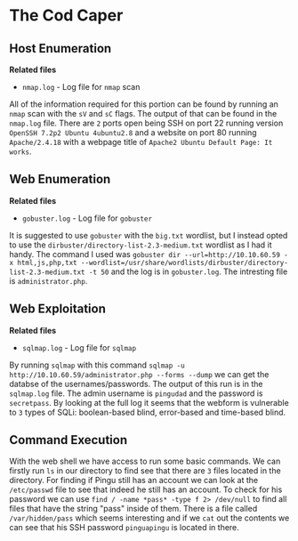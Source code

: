 # The Cod Caper

## Host Enumeration

**Related files**

* `nmap.log` - Log file for `nmap` scan

All of the information required for this portion can be found by running an `nmap` scan with the `sV` and `sC` flags. The output of that can be found in the `nmap.log` file. There are `2` ports open being SSH on port 22 running version `OpenSSH 7.2p2 Ubuntu 4ubuntu2.8` and a website on port 80 running `Apache/2.4.18` with a webpage title of `Apache2 Ubuntu Default Page: It works`.

## Web Enumeration

**Related files**

* `gobuster.log` - Log file for `gobuster`

It is suggested to use `gobuster` with the `big.txt` wordlist, but I instead opted to use the `dirbuster/directory-list-2.3-medium.txt` wordlist as I had it handy. The command I used was `gobuster dir --url=http://10.10.60.59 -x html,js,php,txt --wordlist=/usr/share/wordlists/dirbuster/directory-list-2.3-medium.txt -t 50` and the log is in `gobuster.log`. The intresting file is `administrator.php`.

## Web Exploitation

**Related files**

* `sqlmap.log` - Log file for `sqlmap`

By running `sqlmap` with this command `sqlmap -u http://10.10.60.59/administrator.php --forms --dump` we can get the databse of the usernames/passwords. The output of this run is in the `sqlmap.log` file. The admin username is `pingudad` and the password is `secretpass`. By looking at the full log it seems that the webform is vulnerable to `3` types of SQLi: boolean-based blind, error-based and time-based blind.

## Command Execution

With the web shell we have access to run some basic commands. We can firstly run `ls` in our directory to find see that there are `3` files located in the directory. For finding if Pingu still has an account we can look at the `/etc/passwd` file to see that indeed he still has an account. To check for his password we can use `find / -name *pass* -type f 2> /dev/null` to find all files that have the string "pass" inside of them. There is a file called `/var/hidden/pass` which seems interesting and if we `cat` out the contents we can see that his SSH password `pinguapingu` is located in there.